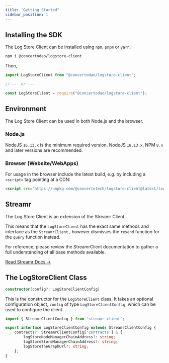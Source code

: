 ```yaml
---
title: "Getting Started"
sidebar_position: 1
---
```


## Installing the SDK

The Log Store Client can be installed using `npm`, `pnpm` or `yarn`.

```bash
npm i @concertodao/logstore-client
```

Then,

```ts
import LogStoreClient from "@concertodao/logstore-client";

// --- or ---

const LogStoreClient = require("@concertodao/logstore-client");
```

## Environment

The Log Store Client can be used in both Node.js and the browser.

### Node.js

NodeJS `16.13.x` is the minimum required version. NodeJS `18.13.x`, NPM `8.x` and later versions are recommended.

### Browser (Website/WebApps)

For usage in the browser include the latest build, e.g. by including a `<script>` tag pointing at a CDN:

```html
<script src="https://unpkg.com/@concertotech/logstore-client@latest/logstore-client.web.js"></script>
```

## Streamr

The Log Store Client is an extension of the Streamr Client.

This means that the `LogStoreClient` has the exact same methods and interface as the `StreamrClient` , however dismisses the `resend` function for the `query` function instead.

For reference, please review the StreamrClient documentation to gather a full understanding of all base methods available.

[Read Streamr Docs →](https://docs.streamr.network/usage/streams/creating-streams)

## The LogStoreClient Class

```ts
constructor(config?: LogStoreClientConfig)
```

This is the constructor for the `LogStoreClient` class. It takes an optional configuration object, `config` of type `LogStoreClientConfig`, which can be used to configure the client. .

```ts
import { StreamrClientConfig } from 'streamr-client';

export interface LogStoreClientConfig extends StreamrClientConfig {
	contracts?: StreamrClientConfig['contracts'] & {
		logStoreNodeManagerChainAddress?: string;
		logStoreStoreManagerChainAddress?: string;
		logStoreTheGraphUrl?: string;
	};
}
```
